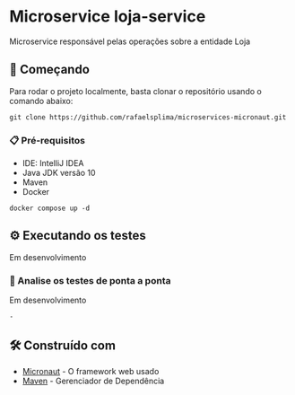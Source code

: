 # Microservice loja-service
Microservice responsável pelas operações sobre a entidade Loja

## 🚀 Começando
Para rodar o projeto localmente, basta clonar o repositório usando o comando abaixo:
```
git clone https://github.com/rafaelsplima/microservices-micronaut.git
```

### 📋 Pré-requisitos
- IDE: IntelliJ IDEA
- Java JDK versão 10
- Maven
- Docker

```
docker compose up -d
```

## ⚙️ Executando os testes
Em desenvolvimento

### 🔩 Analise os testes de ponta a ponta
Em desenvolvimento

```
-
```

## 🛠️ Construído com
* [Micronaut](https://micronaut.io/) - O framework web usado
* [Maven](https://maven.apache.org/) - Gerenciador de Dependência